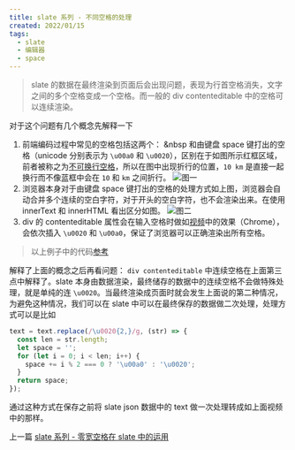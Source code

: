 ```yaml
---
title: slate 系列 - 不同空格的处理
created: 2022/01/15
tags: 
  - slate
  - 编辑器
  - space
---
```

> slate 的数据在最终渲染到页面后会出现问题，表现为行首空格消失，文字之间的多个空格变成一个空格。而一般的 div contenteditable 中的空格可以连续渲染。

对于这个问题有几个概念先解释一下

1. 前端编码过程中常见的空格包括这两个： &nbsp 和由键盘 space 键打出的空格（unicode 分别表示为 `\u00a0` 和 `\u0020`），区别在于如图所示红框区域，前者被称之为[不可换行空格](https://zh.wikipedia.org/wiki/%E4%B8%8D%E6%8D%A2%E8%A1%8C%E7%A9%BA%E6%A0%BC)，所以在图中出现折行的位置，`10 km` 是直接一起换行而不像蓝框中会在 `10` 和 `km` 之间折行。
![图一](https://qiniu.yasinchan.com/image/image.png) 
2. 浏览器本身对于由键盘 space 键打出的空格的处理方式如上图，浏览器会自动合并多个连续的空白字符，对于开头的空白字符，也不会渲染出来。在使用 innerText 和 innerHTML 看出区分如图。
![图二](https://qiniu.yasinchan.com/image/image%20%281%29.png) 
3. div 的 contenteditable 属性会在输入空格时做如[视频](https://qiniu.yasinchan.com/image/QQ20220117-150233-HD.mp4)中的效果（Chrome），会依次插入 `\u0020` 和 `\u00a0`，保证了浏览器可以正确渲染出所有空格。

> 以上例子中的代码[参考](https://jsbin.com/qiqezahodu/edit?html,output)

解释了上面的概念之后再看问题：
`div contenteditable` 中连续空格在上面第三点中解释了。slate 本身由数据渲染，最终储存的数据中的连续空格不会做特殊处理，就是单纯的连 `\u0020`。当最终渲染成页面时就会发生上面说的第二种情况，为避免这种情况，我们可以在 slate 中可以在最终保存的数据做二次处理，处理方式可以是比如
```js
text = text.replace(/\u0020{2,}/g, (str) => {
  const len = str.length;
  let space = '';
  for (let i = 0; i < len; i++) {
    space += i % 2 === 0 ? '\u00a0' : '\u0020';
  }
  return space;
});
```
通过这种方式在保存之前将 slate json 数据中的 text 做一次处理转成如上面视频中的那样。


上一篇 [slate 系列 - 零宽空格在 slate 中的运用](/post/zero-width-space.html)